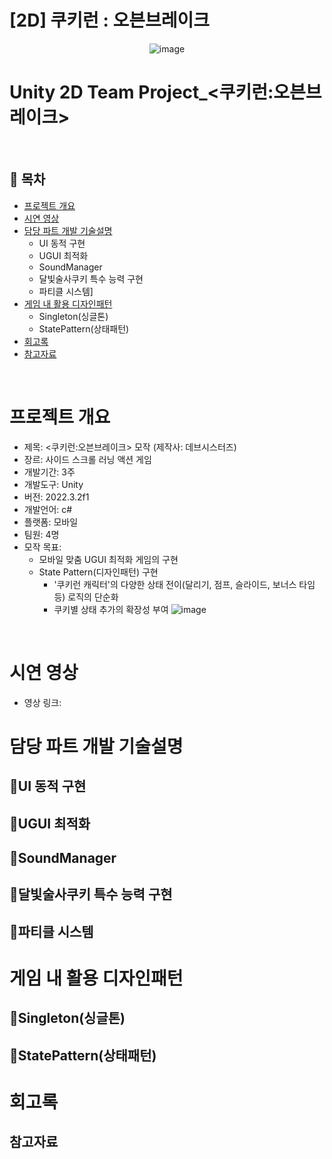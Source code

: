 # [2D] 쿠키런 : 오븐브레이크
<div align=center>
 
 ![image](https://github.com/eun457/2D_CookieRun/assets/140386045/70e89815-4b9a-4c86-a9cf-9e4290beaf6b)
</div>

# Unity 2D Team Project_<쿠키런:오븐브레이크>
</br>

## :memo: 목차

- [프로젝트 개요](#프로젝트-개요)
- [시연 영상](#시연-영상)
- [담당 파트 개발 기술설명](#담당-파트-개발-기술설명)
  - UI 동적 구현
  - UGUI 최적화
  - SoundManager
  - 달빛술사쿠키 특수 능력 구현
  - 파티클 시스템]
- [게임 내 활용 디자인패턴](#게임-내-활용-디자인패턴)
  - Singleton(싱글톤)
  - StatePattern(상태패턴)
- [회고록](#회고록)
- [참고자료](#참고자료)


</br>


# 프로젝트 개요

- 제목: <쿠키런:오븐브레이크> 모작 (제작사: 데브시스터즈)
- 장르: 사이드 스크롤 러닝 액션 게임
- 개발기간: 3주
- 개발도구: Unity
- 버전: 2022.3.2f1
- 개발언어: c#
- 플랫폼: 모바일
- 팀원: 4명
- 모작 목표:
  - 모바일 맞춤 UGUI 최적화 게임의 구현
  - State Pattern(디자인패턴) 구현
    - '쿠키런 캐릭터'의 다양한 상태 전이(달리기, 점프, 슬라이드, 보너스 타임 등) 로직의 단순화
    - 쿠키별 상태 추가의 확장성 부여
![image](https://github.com/eun457/2D_CookieRun/assets/140386045/ab2e4eb3-6d5a-4cc4-900e-8bee4670ef26)

</br>

# 시연 영상

- 영상 링크:

# 담당 파트 개발 기술설명
## :gem:UI 동적 구현
## :gem:UGUI 최적화
## :gem:SoundManager
## :gem:달빛술사쿠키 특수 능력 구현
## :gem:파티클 시스템

# 게임 내 활용 디자인패턴
## :gem:Singleton(싱글톤)
## :gem:StatePattern(상태패턴)

# 회고록

## 참고자료

